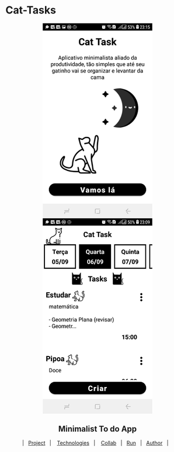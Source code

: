 # Cat-Tasks

<p align="center">
  <img width="300px"  align='center' src='https://github.com/Samuel-Ricardo/Cat-Tasks/blob/master/readme_files/initial_screen.jpeg'>
  <img width="300px"  align='center' src='https://github.com/Samuel-Ricardo/Cat-Tasks/blob/master/readme_files/home_screen_01.jpeg'>
</p>

<h2 align='center'>
  <b>Minimalist To do App</b>
</h2>

<p align='center'>
  |&nbsp;&nbsp;
  <a href="#project">Project</a>&nbsp;&nbsp;&nbsp;|&nbsp;&nbsp;&nbsp;
  <a href="#techs">Technologies</a>&nbsp;&nbsp;&nbsp;|&nbsp;&nbsp;&nbsp;
  <a href="#collab">Collab</a>&nbsp;&nbsp;&nbsp;|&nbsp;&nbsp;
  <a href="#run-project">Run</a>&nbsp;&nbsp;&nbsp;|&nbsp;&nbsp;
  <a href="#author">Author</a>&nbsp;&nbsp;&nbsp;|&nbsp;&nbsp;&nbsp;
</p>
